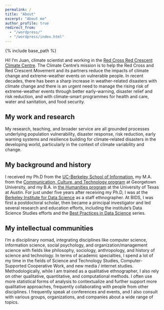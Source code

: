 ```yaml
---
permalink: /
title: "About"
excerpt: "About me"
author_profile: true
redirect_from: 
  - "/wordpress/"
  - "/wordpress/index.html"
---
```


{% include base_path %}

Hi! I’m Juan, climate scientist and working in the [Red Cross Red Crescent Climate Centre](https://www.climatecentre.org). The Climate Centre’s mission is to help the Red Cross and Red Crescent Movement and its partners reduce the impacts of climate change and extreme-weather events on vulnerable people. In recent decades, there has been a sharp increase in weather-related disasters with climate change and there is an urgent need to manage the rising risk of extreme-weather events through better early-warning, disaster relief and risk reduction, and with climate-smart programmes for health and care, water and sanitation, and food security.

## My work and research
My research, teaching, and broader service are all grounded processes underlying population vulnerability, disaster response, risk reduction, early warning systems and resilience building for climate-related disasters in the developing world, particularly in the context of climate variability and change.

## My background and history
I received my Ph.D from the [UC-Berkeley School of Information](http://ischool.berkeley.edu), my M.A. from the [Communication, Culture, and Technology program](http://cct.georgetown.edu) at Georgetown University, and my B.A. in [the Humanities program](https://liberalarts.utexas.edu/humanities/) at the University of Texas at Austin. For just under five years after receiving my Ph.D, I was at the [Berkeley Institute for Data Science](https://bids.berkeley.edu) as a staff ethnographer. At BIDS, I was first a postdoctoral scholar, then became a principal investigator and led several research and education efforts, including the institute’s Data Science Studies efforts and the [Best Practices in Data Science](https://osf.io/ctfqn/) series.

## My intellectual communities
I’m a disciplinary nomad, integrating disciplines like computer science, information science, social psychology, and organization/management science with fields like philosophy, sociology, anthropology, and history of science and technology. In terms of academic specialties, I spend a lot of my time in the fields of Science and Technology Studies, Computer-Supported Cooperative Work, and new media / internet studies. Methodologically, while I am trained as a qualitative ethnographer, I also rely on other qualitative, quantitative, and computational methods. I often use more statistical forms of analysis to contextualize and further support more qualitative approaches, frequently collaborating with people from other disciplines. I frequently speak at conferences and events, and I also consult with various groups, organizations, and companies about a wide range of topics.
